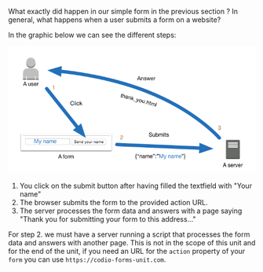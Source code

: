What exactly did happen in our simple form in the previous section ?
In general, what happens when a user submits a form on a website? 

In the graphic below we can see the different steps:

![](.guides/img/Form_path.png)

1. You click on the submit button after having filled the textfield with "Your name"
1. The browser submits the form to the provided action URL.
1. The server processes the form data and answers with a page saying "Thank you for submitting your form to this address..." 

For step 2. we must have a server running a script that processes the form data and answers with another page. This is not in the scope of this unit and for the end of the unit, if you need an URL for the `action` property of your `form` you can use `https://codio-forms-unit.com`. 
